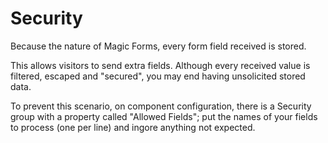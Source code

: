 # Security

Because the nature of Magic Forms, every form field received is stored.

This allows visitors to send extra fields. Although every received value is filtered, escaped and "secured", you may end having unsolicited stored data.

To prevent this scenario, on component configuration, there is a Security group with a property called "Allowed Fields"; put the names of your fields to process (one per line) and ingore anything not expected.